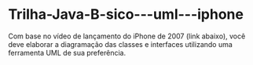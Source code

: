# Trilha-Java-B-sico---uml---iphone
Com base no vídeo de lançamento do iPhone de 2007 (link abaixo), você deve elaborar a diagramação das classes e interfaces utilizando uma ferramenta UML de sua preferência.
